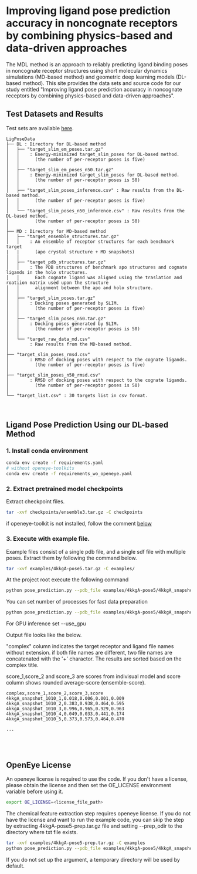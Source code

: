 # Improving ligand pose prediction accuracy in noncognate receptors by combining physics-based and data-driven approaches

The MDL method is an approach to reliably predicting ligand binding poses in noncognate receptor structures using short molecular dynamics simulations (MD-based method) and geometric deep learning models (DL-based method). This site provides the data sets and source code for our study entitled "Improving ligand pose prediction accuracy in noncognate receptors by combining physics-based and data-driven approaches".

## Test Datasets and Results

Test sets are available [here](https://figshare.com/s/a8debd7e4766837a1656).

```
LigPoseData
├── DL : Directory for DL-based method
│   ├── "target_slim_em_poses.tar.gz" 
│   │    : Energy-minimized target_slim_poses for DL-based method. 
│   │      (the number of per-receptor poses is five)
│   │   
│   ├── "target_slim_em_poses_n50.tar.gz" 
│   │    : Energy-minimized target_slim_poses for DL-based method. 
│   │      (the number of per-receptor poses is 50)
│   │   
│   ├── "target_slim_poses_inference.csv" : Raw results from the DL-based method.
│   │      (the number of per-receptor poses is five)
│   │ 
│   └── "target_slim_poses_n50_inference.csv" : Raw results from the DL-based method.
│          (the number of per-receptor poses is 50)
│
├── MD : Directory for MD-based method
│   ├── "target_ensemble_structures.tar.gz"
│   │    : An ensemble of receptor structures for each benchmark target 
|   |      (apo crystal structure + MD snapshots)
│   │
│   ├── "target_pdb_structures.tar.gz"
│   │    : The PDB structures of benchmark apo structures and cognate ligands in the holo structures. 
│   │      Each cognate ligand was aligned using the traslation and roatiion matrix used upon the structure 
│   │      alignment between the apo and holo structure.
│   │
│   ├── "target_slim_poses.tar.gz"
│   │    : Docking poses generated by SLIM.
│   │      (the number of per-receptor poses is five)
│   │
│   ├── "target_slim_poses_n50.tar.gz"
│   │    : Docking poses generated by SLIM. 
│   │      (the number of per-receptor poses is 50)
│   │
│   └── "target_raw_data_md.csv"
│        : Raw results from the MD-based method.
│        
├── "target_slim_poses_rmsd.csv" 
│        : RMSD of docking poses with respect to the cognate ligands.
│          (the number of per-receptor poses is five)
│
├── "target_slim_poses_n50_rmsd.csv" 
│        : RMSD of docking poses with respect to the cognate ligands. 
│          (the number of per-receptor poses is 50)
│
└── "target_list.csv" : 30 targets list in csv format.
```


<br>

## Ligand Pose Prediction Using our DL-based Method

### 1. Install conda environment
```bash
conda env create -f requirements.yaml
# without openeye-toolkits
conda env create -f requirements_wo_openeye.yaml
```

### 2. Extract pretrained model checkpoints
Extract checkpoint files.
```bash
tar -xvf checkpoints/ensemble3.tar.gz -C checkpoints
```

if openeye-toolkit is not installed, follow the comment [below](#openeye-license)

### 3. Execute with example file.
Example files consist of a single pdb file, and a single sdf file with multiple poses.
Extract them by following the command below.
```bash
tar -xvf examples/4kkgA-pose5.tar.gz -C examples/
```

At the project root execute the following command
```bash
python pose_prediction.py --pdb_file examples/4kkgA-pose5/4kkgA_snapshot_1010.pdb --sdf_file examples/4kkgA-pose5/4kkgA_snapshot_1010.sdf --output_prefix examples/4kkgA-pose5/4kkgA_snapshot_1010_score
```

You can set number of processes for fast data preparation
```bash
python pose_prediction.py --pdb_file examples/4kkgA-pose5/4kkgA_snapshot_1010.pdb --sdf_file examples/4kkgA-pose5/4kkgA_snapshot_1010.sdf --output_prefix examples/4kkgA-pose5/4kkgA_snapshot_1010_score --num_processes 8
```

For GPU inference set --use_gpu


Output file looks like the below. 

"complex" column indicates the target receptor and ligand file names without extension. if both file names are different, two file names are concatenated with the '+' charactor. 
The results are sorted based on the complex title.

score_1,score_2 and score_3 are scores from indivisual model and score column shows rounded average-score (ensemble-score).
```
complex,score_1,score_2,score_3,score
4kkgA_snapshot_1010_1,0.018,0.006,0.001,0.009
4kkgA_snapshot_1010_2,0.383,0.938,0.464,0.595
4kkgA_snapshot_1010_3,0.996,0.965,0.929,0.963
4kkgA_snapshot_1010_4,0.049,0.033,0.441,0.174
4kkgA_snapshot_1010_5,0.373,0.573,0.464,0.470

...

```

<br><br>

## OpenEye License

An openeye license is required to use the code. If you don't have a license, please obtain the license and then set the OE_LICENSE environment variable before using it.
```bash
export OE_LICENSE=<license_file_path>
```
The chemical feature extraction step requires openeye license. If you do not have the license and want to run the example code, you can skip the step by extracting 4kkgA-pose5-prep.tar.gz file and setting --prep_odir to the directory where txt file exists. 
```bash
tar -xvf examples/4kkgA-pose5-prep.tar.gz -C examples
python pose_prediction.py --pdb_file examples/4kkgA-pose5/4kkgA_snapshot_1010.pdb --sdf_file examples/4kkgA-pose5/4kkgA_snapshot_1010.sdf --output_prefix examples/4kkgA-pose5/4kkgA_snapshot_1010_score --prep_odir examples/4kkgA-pose5-prep
```

If you do not set up the argument, a temporary directory will be used by default.
### 
